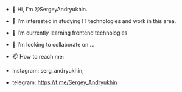 - 👋 Hi, I’m @SergeyAndryukhin.
- 👀 I’m interested in studying IT technologies and work in this area.
- 🌱 I’m currently learning frontend technologies.
- 💞️ I’m looking to collaborate on ...
 
- 📫 How to reach me:
- Instagram: serg_andryukhin,
- telegram: https://t.me/Sergey_Andryukhin

<!---
SergeyAndryukhin/Sergey_Andryukhin is a ✨ special ✨ repository because its `README.md` (this file) appears on your GitHub profile.
You can click the Preview link to take a look at your changes.
--->
